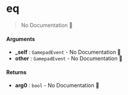 # eq

> No Documentation 🚧

#### Arguments

- **\_self** : `GamepadEvent` \- No Documentation 🚧
- **other** : `GamepadEvent` \- No Documentation 🚧

#### Returns

- **arg0** : `bool` \- No Documentation 🚧